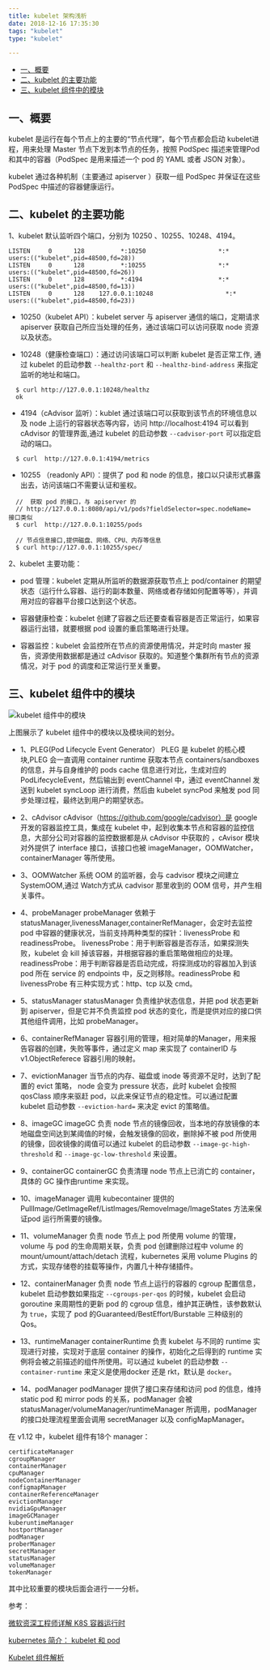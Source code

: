 ```yaml
---
title: kubelet 架构浅析
date: 2018-12-16 17:35:30
tags: "kubelet"
type: "kubelet"

---
```


* [一、概要](#一概要)
* [二、kubelet 的主要功能](#二kubelet-的主要功能)
* [三、kubelet 组件中的模块](#三kubelet-组件中的模块)


## 一、概要
kubelet 是运行在每个节点上的主要的“节点代理”，每个节点都会启动 kubelet进程，用来处理 Master 节点下发到本节点的任务，按照 PodSpec 描述来管理Pod 和其中的容器（PodSpec 是用来描述一个 pod 的 YAML 或者 JSON 对象）。

kubelet 通过各种机制（主要通过 apiserver ）获取一组 PodSpec 并保证在这些 PodSpec 中描述的容器健康运行。

## 二、kubelet 的主要功能

1、kubelet  默认监听四个端口，分别为 10250 、10255、10248、4194。

```
LISTEN     0      128          *:10250                    *:*                   users:(("kubelet",pid=48500,fd=28))
LISTEN     0      128          *:10255                    *:*                   users:(("kubelet",pid=48500,fd=26))
LISTEN     0      128          *:4194                     *:*                   users:(("kubelet",pid=48500,fd=13))
LISTEN     0      128    127.0.0.1:10248                    *:*                   users:(("kubelet",pid=48500,fd=23))
```

- 10250（kubelet API）：kubelet server 与 apiserver 通信的端口，定期请求 apiserver 获取自己所应当处理的任务，通过该端口可以访问获取 node 资源以及状态。

- 10248（健康检查端口）：通过访问该端口可以判断 kubelet 是否正常工作, 通过 kubelet 的启动参数 `--healthz-port` 和 `--healthz-bind-address` 来指定监听的地址和端口。
```
  $ curl http://127.0.0.1:10248/healthz
  ok
```
- 4194（cAdvisor 监听）：kublet 通过该端口可以获取到该节点的环境信息以及 node 上运行的容器状态等内容，访问 http://localhost:4194 可以看到 cAdvisor 的管理界面,通过 kubelet 的启动参数 `--cadvisor-port` 可以指定启动的端口。

```
  $ curl  http://127.0.0.1:4194/metrics
```

- 10255 （readonly API）：提供了 pod 和 node 的信息，接口以只读形式暴露出去，访问该端口不需要认证和鉴权。
``` 
  //  获取 pod 的接口，与 apiserver 的 
  // http://127.0.0.1:8080/api/v1/pods?fieldSelector=spec.nodeName=  接口类似
  $ curl  http://127.0.0.1:10255/pods

  // 节点信息接口,提供磁盘、网络、CPU、内存等信息
  $ curl http://127.0.0.1:10255/spec/
```

2、kubelet 主要功能：

- pod 管理：kubelet 定期从所监听的数据源获取节点上 pod/container 的期望状态（运行什么容器、运行的副本数量、网络或者存储如何配置等等），并调用对应的容器平台接口达到这个状态。

- 容器健康检查：kubelet 创建了容器之后还要查看容器是否正常运行，如果容器运行出错，就要根据 pod 设置的重启策略进行处理。

- 容器监控：kubelet 会监控所在节点的资源使用情况，并定时向 master 报告，资源使用数据都是通过 cAdvisor 获取的。知道整个集群所有节点的资源情况，对于 pod 的调度和正常运行至关重要。


## 三、kubelet 组件中的模块

 ![kubelet 组件中的模块](http://cdn.tianfeiyu.com/kubelet-4.png)

上图展示了 kubelet 组件中的模块以及模块间的划分。

- 1、PLEG(Pod Lifecycle Event Generator）
PLEG 是 kubelet 的核心模块,PLEG 会一直调用 container runtime 获取本节点 containers/sandboxes 的信息，并与自身维护的 pods cache 信息进行对比，生成对应的 PodLifecycleEvent，然后输出到 eventChannel 中，通过 eventChannel 发送到 kubelet syncLoop 进行消费，然后由 kubelet syncPod 来触发 pod 同步处理过程，最终达到用户的期望状态。

- 2、cAdvisor 
cAdvisor（https://github.com/google/cadvisor）是 google 开发的容器监控工具，集成在 kubelet 中，起到收集本节点和容器的监控信息，大部分公司对容器的监控数据都是从 cAdvisor 中获取的 ，cAvisor 模块对外提供了 interface 接口，该接口也被 imageManager，OOMWatcher，containerManager 等所使用。

- 3、OOMWatcher 
系统 OOM 的监听器，会与 cadvisor 模块之间建立 SystemOOM,通过 Watch方式从 cadvisor 那里收到的 OOM 信号，并产生相关事件。

- 4、probeManager 
probeManager 依赖于 statusManager,livenessManager,containerRefManager，会定时去监控 pod 中容器的健康状况，当前支持两种类型的探针：livenessProbe 和readinessProbe。
livenessProbe：用于判断容器是否存活，如果探测失败，kubelet 会 kill 掉该容器，并根据容器的重启策略做相应的处理。
readinessProbe：用于判断容器是否启动完成，将探测成功的容器加入到该 pod 所在 service 的 endpoints 中，反之则移除。readinessProbe 和 livenessProbe 有三种实现方式：http、tcp 以及 cmd。 

- 5、statusManager 
statusManager 负责维护状态信息，并把 pod 状态更新到 apiserver，但是它并不负责监控 pod 状态的变化，而是提供对应的接口供其他组件调用，比如 probeManager。

- 6、containerRefManager
容器引用的管理，相对简单的Manager，用来报告容器的创建，失败等事件，通过定义 map 来实现了 containerID 与 v1.ObjectReferece 容器引用的映射。

- 7、evictionManager 
当节点的内存、磁盘或 inode 等资源不足时，达到了配置的 evict 策略， node 会变为 pressure 状态，此时 kubelet 会按照 qosClass 顺序来驱赶 pod，以此来保证节点的稳定性。可以通过配置 kubelet 启动参数 `--eviction-hard=` 来决定 evict 的策略值。

- 8、imageGC 
imageGC 负责 node 节点的镜像回收，当本地的存放镜像的本地磁盘空间达到某阈值的时候，会触发镜像的回收，删除掉不被 pod 所使用的镜像，回收镜像的阈值可以通过 kubelet 的启动参数 `--image-gc-high-threshold` 和 `--image-gc-low-threshold` 来设置。

- 9、containerGC 
containerGC 负责清理 node 节点上已消亡的 container，具体的 GC 操作由runtime 来实现。

- 10、imageManager 
调用 kubecontainer 提供的PullImage/GetImageRef/ListImages/RemoveImage/ImageStates 方法来保证pod 运行所需要的镜像。

- 11、volumeManager 
负责 node 节点上 pod 所使用 volume 的管理，volume 与 pod 的生命周期关联，负责 pod 创建删除过程中 volume 的 mount/umount/attach/detach 流程，kubernetes 采用 volume Plugins 的方式，实现存储卷的挂载等操作，内置几十种存储插件。

- 12、containerManager 
负责 node 节点上运行的容器的 cgroup 配置信息，kubelet 启动参数如果指定 `--cgroups-per-qos` 的时候，kubelet 会启动 goroutine 来周期性的更新 pod 的 cgroup 信息，维护其正确性，该参数默认为 `true`，实现了 pod 的Guaranteed/BestEffort/Burstable 三种级别的 Qos。

- 13、runtimeManager 
containerRuntime 负责 kubelet 与不同的 runtime 实现进行对接，实现对于底层 container 的操作，初始化之后得到的 runtime 实例将会被之前描述的组件所使用。可以通过 kubelet 的启动参数 `--container-runtime` 来定义是使用docker 还是 rkt，默认是 `docker`。

- 14、podManager 
podManager 提供了接口来存储和访问 pod 的信息，维持 static pod 和 mirror pods 的关系，podManager 会被statusManager/volumeManager/runtimeManager 所调用，podManager 的接口处理流程里面会调用 secretManager 以及 configMapManager。 


在 v1.12 中，kubelet 组件有18个 manager：

```
certificateManager
cgroupManager
containerManager
cpuManager
nodeContainerManager
configmapManager
containerReferenceManager
evictionManager
nvidiaGpuManager
imageGCManager
kuberuntimeManager
hostportManager
podManager
proberManager
secretManager
statusManager
volumeManager	
tokenManager
```

其中比较重要的模块后面会进行一一分析。


参考：

[微软资深工程师详解 K8S 容器运行时](https://juejin.im/entry/5bc71b3d6fb9a05cf23029b8)

[kubernetes 简介： kubelet 和 pod](https://cizixs.com/2016/10/25/kubernetes-intro-kubelet/)

[Kubelet 组件解析](https://blog.csdn.net/jettery/article/details/78891733)



